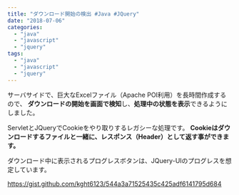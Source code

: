 ```yaml
---
title: "ダウンロード開始の検出 #Java #JQuery"
date: "2018-07-06"
categories: 
  - "java"
  - "javascript"
  - "jquery"
tags: 
  - "java"
  - "javascript"
  - "jquery"
---
```


サーバサイドで、巨大なExcelファイル（Apache POI利用）を長時間作成するので、 **ダウンロードの開始を画面で検知**し、**処理中の状態を表示**できるようにしました。

ServletとJQueryでCookieをやり取りするレガシーな処理です。 **Cookieはダウンロードするファイルと一緒に、レスポンス（Header）として返す事ができます。**

ダウンロード中に表示されるプログレスボタンは、JQuery-UIのプログレスを想定しています。

https://gist.github.com/kght6123/544a3a71525435c425adf6141795d684
